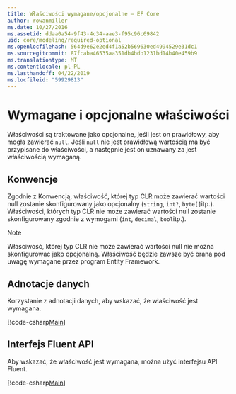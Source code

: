 ```yaml
---
title: Właściwości wymagane/opcjonalne — EF Core
author: rowanmiller
ms.date: 10/27/2016
ms.assetid: ddaa0a54-9f43-4c34-aae3-f95c96c69842
uid: core/modeling/required-optional
ms.openlocfilehash: 564d9e62e2ed4f1a52b569630ed4994529e31dc1
ms.sourcegitcommit: 87fcaba46535aa351db4bdb1231bd14b40e459b9
ms.translationtype: MT
ms.contentlocale: pl-PL
ms.lasthandoff: 04/22/2019
ms.locfileid: "59929813"
---
```

# <a name="required-and-optional-properties"></a>Wymagane i opcjonalne właściwości

Właściwości są traktowane jako opcjonalne, jeśli jest on prawidłowy, aby mogła zawierać `null`. Jeśli `null` nie jest prawidłową wartością ma być przypisane do właściwości, a następnie jest on uznawany za jest właściwością wymaganą.

## <a name="conventions"></a>Konwencje

Zgodnie z Konwencją, właściwość, której typ CLR może zawierać wartości null zostanie skonfigurowany jako opcjonalny (`string`, `int?`, `byte[]`itp.). Właściwości, których typ CLR nie może zawierać wartości null zostanie skonfigurowany zgodnie z wymogami (`int`, `decimal`, `bool`itp.).

> [!NOTE]  
> Właściwość, której typ CLR nie może zawierać wartości null nie można skonfigurować jako opcjonalną. Właściwość będzie zawsze być brana pod uwagę wymagane przez program Entity Framework.

## <a name="data-annotations"></a>Adnotacje danych

Korzystanie z adnotacji danych, aby wskazać, że właściwość jest wymagana.

[!code-csharp[Main](../../../samples/core/Modeling/DataAnnotations/Samples/Required.cs?highlight=14)]

## <a name="fluent-api"></a>Interfejs Fluent API

Aby wskazać, że właściwość jest wymagana, można użyć interfejsu API Fluent.

[!code-csharp[Main](../../../samples/core/Modeling/FluentAPI/Samples/Required.cs?highlight=11-13)]

